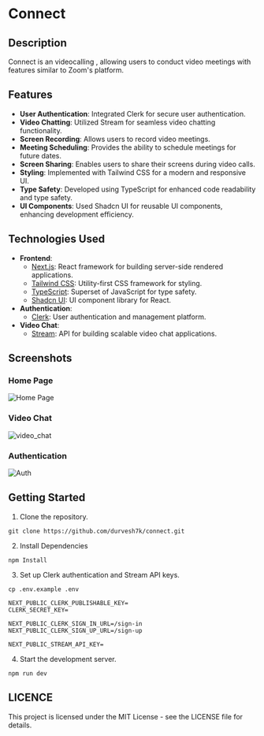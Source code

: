 # Connect

## Description
Connect is an videocalling , allowing users to conduct video meetings with features similar to Zoom's platform.

## Features
- **User Authentication**: Integrated Clerk for secure user authentication.
- **Video Chatting**: Utilized Stream for seamless video chatting functionality.
- **Screen Recording**: Allows users to record video meetings.
- **Meeting Scheduling**: Provides the ability to schedule meetings for future dates.
- **Screen Sharing**: Enables users to share their screens during video calls.
- **Styling**: Implemented with Tailwind CSS for a modern and responsive UI.
- **Type Safety**: Developed using TypeScript for enhanced code readability and type safety.
- **UI Components**: Used Shadcn UI for reusable UI components, enhancing development efficiency.


## Technologies Used
- **Frontend**:
  - [Next.js](https://nextjs.org/): React framework for building server-side rendered applications.
  - [Tailwind CSS](https://tailwindcss.com/): Utility-first CSS framework for styling.
  - [TypeScript](https://www.typescriptlang.org/): Superset of JavaScript for type safety.
  - [Shadcn UI](https://github.com/shadcn/shadcn-ui): UI component library for React.
- **Authentication**:
  - [Clerk](https://clerk.dev/): User authentication and management platform.
- **Video Chat**:
  - [Stream](https://getstream.io/): API for building scalable video chat applications.

## Screenshots

### Home Page
![Home Page](https://github.com/Durvesh7k/Connect/assets/113430857/403af6c4-c3bb-46d0-99c1-980bc4508485)

### Video Chat
![video_chat](https://github.com/Durvesh7k/Connect/assets/113430857/d2313ccf-da7d-4034-93ae-594e1e468f78)

### Authentication
![Auth](https://github.com/Durvesh7k/Connect/assets/113430857/0ade6d9b-447a-40b3-889d-6f0e47af3e8e)

## Getting Started
1. Clone the repository.

```
git clone https://github.com/durvesh7k/connect.git

```
2. Install Dependencies

```
npm Install
```

3. Set up Clerk authentication and Stream API keys.

```
cp .env.example .env

NEXT_PUBLIC_CLERK_PUBLISHABLE_KEY=
CLERK_SECRET_KEY=

NEXT_PUBLIC_CLERK_SIGN_IN_URL=/sign-in
NEXT_PUBLIC_CLERK_SIGN_UP_URL=/sign-up

NEXT_PUBLIC_STREAM_API_KEY=
```

4. Start the development server.
```
npm run dev
```

## LICENCE
This project is licensed under the MIT License - see the LICENSE file for details.








